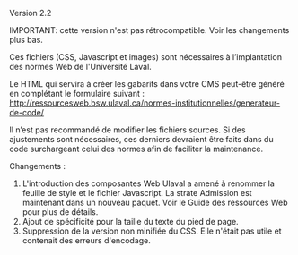 ﻿Version 2.2

IMPORTANT: cette version n'est pas rétrocompatible. Voir les changements plus bas.

Ces fichiers (CSS, Javascript et images) sont nécessaires à l’implantation des normes Web de l'Université Laval.

Le HTML qui servira à créer les gabarits dans votre CMS peut-être généré en complétant le formulaire suivant :
http://ressourcesweb.bsw.ulaval.ca/normes-institutionnelles/generateur-de-code/

Il n’est pas recommandé de modifier les fichiers sources. Si des ajustements sont nécessaires, ces derniers devraient être faits dans du code surchargeant celui des normes afin de faciliter la maintenance.

Changements :
1. L'introduction des composantes Web Ulaval a amené à renommer la feuille de style et le fichier Javascript. La strate Admission est maintenant dans un nouveau paquet. Voir le Guide des ressources Web pour plus de détails.
2. Ajout de spécificité pour la taille du texte du pied de page.
3. Suppression de la version non minifiée du CSS. Elle n'était pas utile et contenait des erreurs d'encodage.